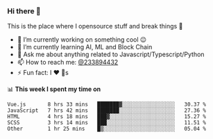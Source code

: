 ### Hi there 👋

<!--
**a233894432/a233894432** is a ✨ _special_ ✨ repository because its `README.md` (this file) appears on your GitHub profile.

Here are some ideas to get you started:

- 🔭 I’m currently working on ...
- 🌱 I’m currently learning ...
- 👯 I’m looking to collaborate on ...
- 🤔 I’m looking for help with ...
- 💬 Ask me about ...
- 📫 How to reach me: ...
- 😄 Pronouns: ...
- ⚡ Fun fact: ...
-->
 
 
This is the place where I opensource stuff and break things :rofl:

- 🔭 I’m currently working on something cool :wink:
- 🌱 I’m currently learning AI, ML and Block Chain
- 💬 Ask me about anything related to Javascript/Typescript/Python
- 📫 How to reach me: [@233894432](https://twitter.com/233894432)
- ⚡ Fun fact: I :heart: :dog:s

📊 **This week I spent my time on**
<!--START_SECTION:waka-->
```text
Vue.js       8 hrs 33 mins   ███████▓░░░░░░░░░░░░░░░░░   30.37 % 
JavaScript   7 hrs 42 mins   ███████░░░░░░░░░░░░░░░░░░   27.36 % 
HTML         4 hrs 18 mins   ███▓░░░░░░░░░░░░░░░░░░░░░   15.27 % 
SCSS         3 hrs 14 mins   ███░░░░░░░░░░░░░░░░░░░░░░   11.51 % 
Other        1 hr 25 mins    █▒░░░░░░░░░░░░░░░░░░░░░░░   05.04 % 
```
<!--END_SECTION:waka-->
